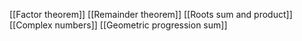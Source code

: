 [[Factor theorem]]
[[Remainder theorem]]
[[Roots sum and product]]
[[Complex numbers]]
[[Geometric progression sum]]